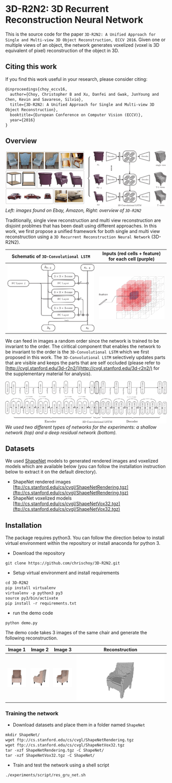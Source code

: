 # 3D-R2N2: 3D Recurrent Reconstruction Neural Network

This is the source code for the paper `3D-R2N2: A Unified Approach for Single and Multi-view 3D Object Reconstruction, ECCV 2016`. Given one or multiple views of an object, the network generates voxelized (voxel is 3D equivalent of pixel) reconstruction of the object in 3D.

## Citing this work

If you find this work useful in your research, please consider citing:

```
@inproceedings{choy_eccv16,
  author={Choy, Christopher B and Xu, Danfei and Gwak, JunYoung and Chen, Kevin and Savarese, Silvio},
  title={3D-R2N2: A Unified Approach for Single and Multi-view 3D Object Reconstruction},
  booktitle={European Conference on Computer Vision (ECCV)},
  year={2016}
}
```

## Overview

![Overview](imgs/overview.png)
*Left: images found on Ebay, Amazon, Right: overview of `3D-R2N2`*

Traditionally, single view reconstruction and multi view reconstruction are disjoint problmes that has been dealt using different approaches. In this work, we first propose a unified framework for both single and multi view reconstruction using a `3D Recurrent Reconstruction Neural Network` (3D-R2N2).

| Schematic of `3D-Convolutional LSTM` | Inputs (red cells + feature) for each cell (purple)|
|:------------------------------------:|:--------------------------------------------------:|
| ![3D-LSTM](imgs/lstm.png)            | ![3D-LSTM](imgs/lstm_time.png)                     |

We can feed in images a random order since the network is trained to be invariant to the order. The ciritical component that enables the network to be invariant to the order is the `3D-Convolutional LSTM` which we first proposed in this work. The `3D-Convolutional LSTM` selectively updates parts that are visible and keeps the parts that are self occluded (please refer to [http://cvgl.stanford.edu/3d-r2n2/](http://cvgl.stanford.edu/3d-r2n2/) for the supplementary material for analysis).

![Networks](imgs/full_network.png)
*We used two different types of networks for the experiments: a shallow network (top) and a deep residual network (bottom).*


## Datasets

We used [ShapeNet](http://shapenet.cs.stanford.edu) models to generated rendered images and voxelized models which are available below (you can follow the installation instruction below to extract it on the default directory).

- ShapeNet rendered images [ftp://cs.stanford.edu/cs/cvgl/ShapeNetRendering.tgz](ftp://cs.stanford.edu/cs/cvgl/ShapeNetRendering.tgz)
- ShapeNet voxelized models [ftp://cs.stanford.edu/cs/cvgl/ShapeNetVox32.tgz](ftp://cs.stanford.edu/cs/cvgl/ShapeNetVox32.tgz)


## Installation

The package requires python3. You can follow the direction below to install virtual environment within the repository or install anaconda for python 3.

- Download the repository

```
git clone https://github.com/chrischoy/3D-R2N2.git
```

- Setup virtual environment and install requirements

```
cd 3D-R2N2
pip install virtualenv
virtualenv -p python3 py3
source py3/bin/activate
pip install -r requirements.txt
```

- run the demo code

```
python demo.py
```

The demo code takes 3 images of the same chair and generate the following reconstruction.

| Image 1 | Image 2 | Image 3 | Reconstruction |
|:-------:|:-------:|:-------:|:-------:|
| ![](imgs/0.png) | ![](imgs/1.png) | ![](imgs/2.png) | ![](imgs/pred.png) |

### Training the network

- Download datasets and place them in a folder named `ShapeNet`

```
mkdir ShapeNet/
wget ftp://cs.stanford.edu/cs/cvgl/ShapeNetRendering.tgz
wget ftp://cs.stanford.edu/cs/cvgl/ShapeNetVox32.tgz
tar -xzf ShapeNetRendering.tgz -C ShapeNet/
tar -xzf ShapeNetVox32.tgz -C ShapeNet/
```

- Train and test the network using a shell script

```
./experiments/script/res_gru_net.sh
```
